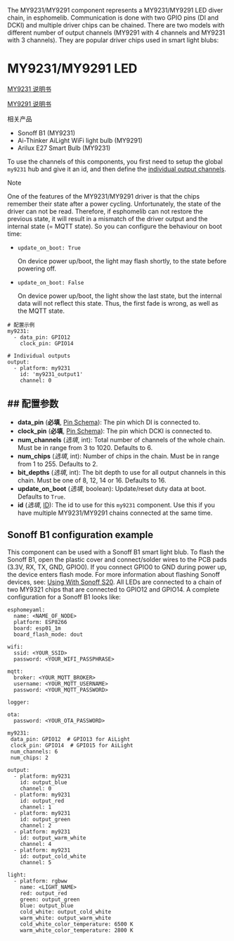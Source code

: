 The MY9231/MY9291 component represents a MY9231/MY9291 LED diver chain,  in esphomelib. Communication is done with two GPIO pins (DI and DCKI) and multiple driver chips can be chained. There are two models with different number of output channels (MY9291 with 4 channels and MY9231 with 3 channels). They are popular driver chips used in smart light blubs:

# MY9231/MY9291 LED




[MY9231 说明书](http://www.my-semi.com.tw/file/MY9231_BF_0.91.pdf)

[MY9291 说明书](http://www.my-semi.com.tw/file/MY9291_BF_0.91.pdf)


相关产品


- Sonoff B1 (MY9231)
- Ai-Thinker AiLight WiFi light bulb (MY9291)
- Arilux E27 Smart Bulb (MY9231)

To use the channels of this components, you first need to setup the global `my9231` hub and give it an id, and then define the [individual output channels](https://esphomelib.com/esphomeyaml/components/output/my9231.html).

Note

One of the features of the MY9231/MY9291 driver is that the chips remember their state after a power cycling. Unfortunately, the state of the driver can not be read. Therefore, if esphomelib can not restore the previous state, it will result in a mismatch of the driver output and the internal state (= MQTT state). So you can configure the behaviour on boot time:

- `update_on_boot: True`

  On device power up/boot, the light may flash shortly, to the state before powering off.

- `update_on_boot: False`

  On device power up/boot, the light show the last state, but the internal data will not reflect this state. Thus, the first fade is wrong, as well as the MQTT state.

```
# 配置示例
my9231:
  - data_pin: GPIO12
    clock_pin: GPIO14

# Individual outputs
output:
  - platform: my9231
    id: 'my9231_output1'
    channel: 0
```

## ## 配置参数

- **data_pin** (**必填**, [Pin Schema](https://esphomelib.com/esphomeyaml/guides/configuration-types.html#config-pin-schema)): The pin which DI is connected to.
- **clock_pin** (**必填**, [Pin Schema](https://esphomelib.com/esphomeyaml/guides/configuration-types.html#config-pin-schema)): The pin which DCKI is connected to.
- **num_channels** (*选填*, int): Total number of channels of the whole chain. Must be in range from 3 to 1020. Defaults to 6.
- **num_chips** (*选填*, int): Number of chips in the chain. Must be in range from 1 to 255. Defaults to 2.
- **bit_depths** (*选填*, int): The bit depth to use for all output channels in this chain. Must be one of 8, 12, 14 or 16. Defaults to 16.
- **update_on_boot** (*选填*, boolean): Update/reset duty data at boot. Defaults to `True`.
- **id** (*选填*, [ID](https://esphomelib.com/esphomeyaml/guides/configuration-types.html#config-id)): The id to use for this `my9231` component. Use this if you have multiple MY9231/MY9291 chains connected at the same time.

## Sonoff B1 configuration example

This component can be used with a Sonoff B1 smart light blub. To flash the Sonoff B1, open the plastic cover and connect/solder wires to the PCB pads (3.3V, RX, TX, GND, GPIO0). If you connect GPIO0 to GND during power up, the device enters flash mode. For more information about flashing Sonoff devices, see: [Using With Sonoff S20](https://esphomelib.com/esphomeyaml/devices/sonoff_s20.html). All LEDs are connected to a chain of two MY9321 chips that are connected to GPIO12 and GPIO14. A complete configuration for a Sonoff B1 looks like:

```
esphomeyaml:
  name: <NAME_OF_NODE>
  platform: ESP8266
  board: esp01_1m
  board_flash_mode: dout

wifi:
  ssid: <YOUR_SSID>
  password: <YOUR_WIFI_PASSPHRASE>

mqtt:
  broker: <YOUR_MQTT_BROKER>
  username: <YOUR_MQTT_USERNAME>
  password: <YOUR_MQTT_PASSWORD>

logger:

ota:
  password: <YOUR_OTA_PASSWORD>

my9231:
 data_pin: GPIO12  # GPIO13 for AiLight
 clock_pin: GPIO14  # GPIO15 for AiLight
 num_channels: 6
 num_chips: 2

output:
  - platform: my9231
    id: output_blue
    channel: 0
  - platform: my9231
    id: output_red
    channel: 1
  - platform: my9231
    id: output_green
    channel: 2
  - platform: my9231
    id: output_warm_white
    channel: 4
  - platform: my9231
    id: output_cold_white
    channel: 5

light:
  - platform: rgbww
    name: <LIGHT_NAME>
    red: output_red
    green: output_green
    blue: output_blue
    cold_white: output_cold_white
    warm_white: output_warm_white
    cold_white_color_temperature: 6500 K
    warm_white_color_temperature: 2800 K
```